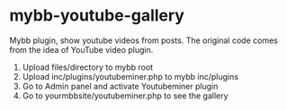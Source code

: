 mybb-youtube-gallery
====================

Mybb plugin, show youtube videos from posts. The original code comes from the idea of YouTube video plugin.  
1.  Upload files/directory to mybb root   
2.  Upload inc/plugins/youtubeminer.php to mybb inc/plugins   
3.  Go to Admin panel and activate Youtubeminer plugin   
4.  Go to yourmbbsite/youtubeminer.php to see the gallery   
